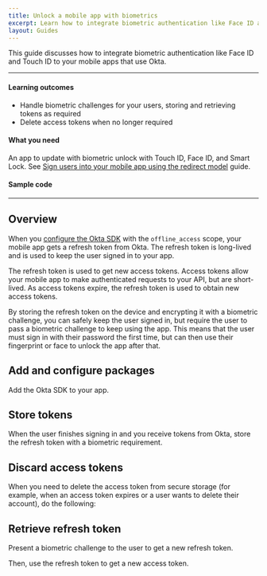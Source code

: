 ```yaml
---
title: Unlock a mobile app with biometrics
excerpt: Learn how to integrate biometric authentication like Face ID and Touch ID to your mobile apps that use Okta.
layout: Guides
---
```


<ClassicDocOieVersionNotAvailable />

This guide discusses how to integrate biometric authentication like Face ID and Touch ID to your mobile apps that use Okta.

---

#### Learning outcomes

* Handle biometric challenges for your users, storing and retrieving tokens as required
* Delete access tokens when no longer required

#### What you need

An app to update with biometric unlock with Touch ID, Face ID, and Smart Lock. See [Sign users into your mobile app using the redirect model](/docs/guides/sign-into-mobile-app-redirect/) guide.

#### Sample code

<StackSelector snippet="samplecode" noSelector/>

---

## Overview

When you [configure the Okta SDK](/docs/guides/sign-into-mobile-app-redirect/android/main/#add-packages) with the `offline_access` scope, your mobile app gets a refresh token from Okta. The refresh token is long-lived and is used to keep the user signed in to your app.

The refresh token is used to get new access tokens. Access tokens allow your mobile app to make authenticated requests to your API, but are short-lived. As access tokens expire, the refresh token is used to obtain new access tokens.

By storing the refresh token on the device and encrypting it with a biometric challenge, you can safely keep the user signed in, but require the user to pass a biometric challenge to keep using the app. This means that the user must sign in with their password the first time, but can then use their fingerprint or face to unlock the app after that.

## Add and configure packages

Add the Okta SDK to your app.

<StackSelector snippet="installsdk" noSelector/>

## Store tokens

When the user finishes signing in and you receive tokens from Okta, store the refresh token with a biometric requirement.

<StackSelector snippet="storerefreshtoken" noSelector/>

## Discard access tokens

When you need to delete the access token from secure storage (for example, when an access token expires or a user wants to delete their account), do the following:  

<StackSelector snippet="discardaccesstoken" noSelector/>

## Retrieve refresh token

Present a biometric challenge to the user to get a new refresh token.

<StackSelector snippet="challenge" noSelector/>

Then, use the refresh token to get a new access token.

<StackSelector snippet="getnewaccesstoken" noSelector/>